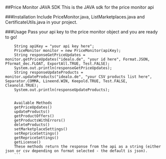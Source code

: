 ##Price Monitor JAVA SDK
This is the JAVA sdk for the price monitor api

###Installation
Include PriceMonitor.java, ListMarketplaces.java and CertificateUtils.java  in your project.


###Usage
Pass your api key to the price monitor object and you are ready to go!
```
    String apiKey = "your api key here";
    PriceMonitor monitor = new PriceMonitor(apiKey);
	String responseGetPriceUpdates = monitor.getPriceUpdates("idealo.de", "your id here", Format.JSON, Pformat_dec.FLOAT, ExportAll.TRUE, Test.FALSE);
    System.out.println(responseGetPriceUpdates);
    String responseUpdateProducts = monitor.updateProducts("idealo.de", "your CSV products list here", Separator.COMMA, Lineend.WIN, Keepold.TRUE, Test.FALSE, Cleanold.TRUE);
    System.out.println(responseUpdateProducts);

  
	Available Methods
	getPriceUpdates()
	updateProducts()
	getProductOffers()
	getProductsWithErrors()
	deleteProducts()
	setMarketplaceSettings()
	setRepriceSettings()
	getRepriceSettings()
	getLicense()
	These methods return the response from the api as a string (either json or csv depending on format selected - the default is json).
	```
